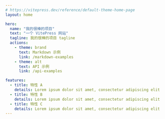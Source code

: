 ```yaml
---
# https://vitepress.dev/reference/default-theme-home-page
layout: home

hero:
  name: "我的很棒的项目"
  text: "一个 VitePress 网站"
  tagline: 我的很棒的项目 tagline
  actions:
    - theme: brand
      text: Markdown 示例
      link: /markdown-examples
    - theme: alt
      text: API 示例
      link: /api-examples

features:
  - title: 特性 A
    details: Lorem ipsum dolor sit amet, consectetur adipiscing elit
  - title: 特性 B
    details: Lorem ipsum dolor sit amet, consectetur adipiscing elit
  - title: 特性 C
    details: Lorem ipsum dolor sit amet, consectetur adipiscing elit
---
```


